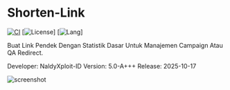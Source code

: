 # Shorten-Link

[![CI](https://img.shields.io/github/actions/workflow/status/NaldyXploit-ID/Shorten-Link/python.yml?branch=master&label=build)](https://github.com/NaldyXploit-ID/Shorten-Link/actions)
[![License](https://img.shields.io/github/license/NaldyXploit-ID/Shorten-Link)]
[![Lang](https://img.shields.io/github/languages/top/NaldyXploit-ID/Shorten-Link)]

Buat Link Pendek Dengan Statistik Dasar Untuk Manajemen Campaign Atau QA Redirect.

Developer: NaldyXploit-ID
Version: 5.0-A+++
Release: 2025-10-17

![screenshot](.github/assets/screenshot.png)

